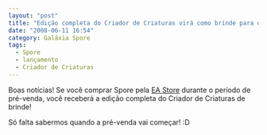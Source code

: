 ```yaml
---
layout: "post"
title: "Edição completa do Criador de Criaturas virá como brinde para quem comprar Spore na pré-venda"
date: "2008-06-11 16:54"
category: Galáxia Spore
tags:
  - Spore
  - lançamento
  - Criador de Criaturas
---
```

Boas notícias! Se você comprar Spore pela [EA Store](http://www.ea.com.br/) durante o período de pré-venda, você receberá a edição completa do Criador de Criaturas de brinde!

Só falta sabermos quando a pré-venda vai começar! :D
